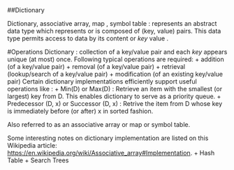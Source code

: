 ##Dictionary

Dictionary, associative array, map , symbol table : represents an abstract data type which represents or is composed of (key, value) pairs. This data type permits access to data by its content or *key* value . 

#Operations
Dictionary : collection of a key/value pair and each *key* appears unique (at most) once. Following typical operations are required:
     + addition (of a key/value pair)
     + removal (of a key/value pair)
     + retrieval (lookup/search of a key/value pair)
     + modification (of an existing key/value pair)
Certain dictionary implementations efficiently support useful operations like : 
     + Min(D) or Max(D) : Retrieve an item with the smallest (or largest) key from D. This enables dictionary to serve as a priority queue.
     + Predecessor (D, x) or Successor (D, x) : Retrive the item from D whose key is immediately before (or after) x in sorted fashion.

Also referred to as an associative array or map or symbol table.

Some interesting notes on dictionary implementation are listed on this Wikipedia article: https://en.wikipedia.org/wiki/Associative_array#Implementation.
     + Hash Table
     + Search Trees

